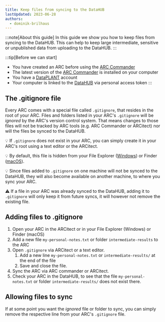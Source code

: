 ```yaml
---
title: Keep files from syncing to the DataHUB
lastUpdated: 2023-06-28
authors:
  - dominik-brilhaus
---
```


:::note[About this guide]
In this guide we show you how to keep files from syncing to the DataHUB. This can help to keep large intermediate, sensitive or unpublished data from uploading to the DataHUB.
:::

:::tip[Before we can start]
- You have created an ARC before using the [ARC Commander](./../implementation/ArcCommander.html)  
- The latest version of the [ARC Commander](https://github.com/nfdi4plants/arcCommander/releases) is installed on your computer  
- You have a [DataPLANT](https://register.nfdi4plants.org) account  
- Your computer is linked to the [DataHUB](https://git.nfdi4plants.org) via personal access token
:::

## The .gitignore file

Every ARC comes with a special file called `.gitignore`, that resides in the root of your ARC. Files and folders listed in your ARC's `.gitignore` will be *ignored* by the ARC's version control system. That means changes to those files will not be tracked by ARC tools (e.g. ARC Commander or ARCitect) nor will the files be synced to the DataHUB.

:bulb: If `.gitignore` does not exist in your ARC, you can simply create it in your ARC's root using a text editor or the ARCitect.

:bulb: By default, this file is hidden from your File Explorer ([Windows](https://support.microsoft.com/en-us/windows/view-hidden-files-and-folders-in-windows-97fbc472-c603-9d90-91d0-1166d1d9f4b5#WindowsVersion=Windows_11)) or Finder ([macOS](https://nordlocker.com/blog/how-to-show-hidden-files-mac/)).

:bulb: Since files added to `.gitignore` on one machine will not be synced to the DataHUB, they will also become available on another machine, to where you sync your ARC.

:warning: If a file in your ARC was already synced to the DataHUB, adding it to `.gitignore` will only keep it from future syncs, it will however not remove the existing file.

## Adding files to .gitignore

1. Open your ARC in the ARCitect or in your File Explorer (Windows) or Finder (macOS)
2. Add a new file `my-personal-notes.txt` or folder `intermediate-results` to the ARC
3. Open `.gitignore` via ARCitect or a text editor.
   1. Add a new line `my-personal-notes.txt` or `intermediate-results/` at the end of the file
   2. Save and close the file.
4. Sync the ARC via ARC commander or ARCitect.
5. Check your ARC in the DataHUB, to see that the file `my-personal-notes.txt` or folder `intermediate-results/` does not exist there.

## Allowing files to sync

If at some point you want the *ignored* file or folder to sync, you can simply remove the respective line from your ARC's `.gitignore` file.

